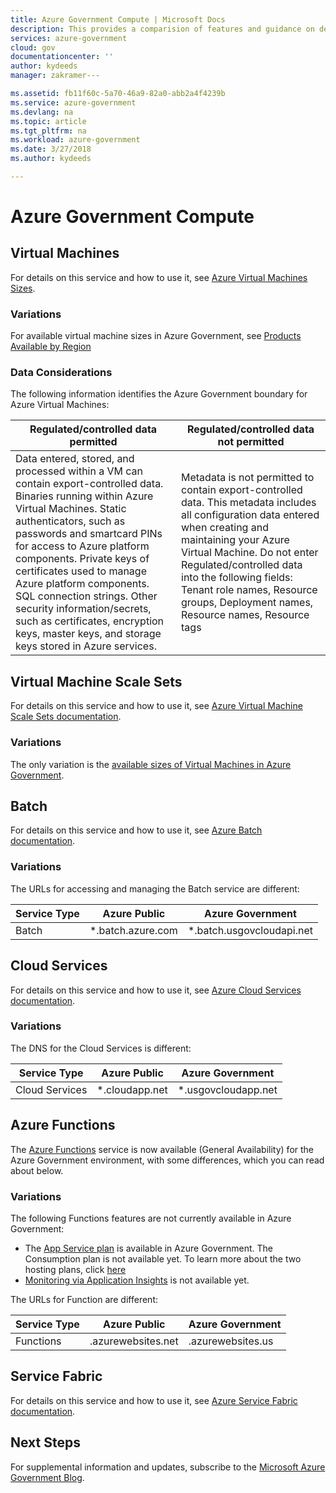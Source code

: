```yaml
---
title: Azure Government Compute | Microsoft Docs
description: This provides a comparision of features and guidance on developing applications for Azure Government
services: azure-government
cloud: gov
documentationcenter: ''
author: kydeeds
manager: zakramer---

ms.assetid: fb11f60c-5a70-46a9-82a0-abb2a4f4239b
ms.service: azure-government
ms.devlang: na
ms.topic: article
ms.tgt_pltfrm: na
ms.workload: azure-government
ms.date: 3/27/2018
ms.author: kydeeds

---
```

# Azure Government Compute
## Virtual Machines
For details on this service and how to use it, see [Azure Virtual Machines Sizes](../virtual-machines/windows/sizes.md?toc=%2fazure%2fvirtual-machines%2fwindows%2ftoc.json).

### Variations
For available virtual machine sizes in Azure Government, see <a href="https://azure.microsoft.com/regions/services/">Products Available by Region</a>

### Data Considerations
The following information identifies the Azure Government boundary for Azure Virtual Machines:

| Regulated/controlled data permitted | Regulated/controlled data not permitted |
| --- | --- |
| Data entered, stored, and processed within a VM can contain export-controlled data. Binaries running within Azure Virtual Machines. Static authenticators, such as passwords and smartcard PINs for access to Azure platform components. Private keys of certificates used to manage Azure platform components. SQL connection strings.  Other security information/secrets, such as certificates, encryption keys, master keys, and storage keys stored in Azure services. |Metadata is not permitted to contain export-controlled data. This metadata includes all configuration data entered when creating and maintaining your Azure Virtual Machine.  Do not enter Regulated/controlled data into the following fields:  Tenant role names, Resource groups, Deployment names, Resource names, Resource tags |

## Virtual Machine Scale Sets 
For details on this service and how to use it, see [Azure Virtual Machine Scale Sets documentation](../virtual-machine-scale-sets/virtual-machine-scale-sets-overview.md). 

### Variations
The only variation is the [available sizes of Virtual Machines in Azure Government](https://azure.microsoft.com/regions/services/). 

## Batch 
For details on this service and how to use it, see [Azure Batch documentation](../batch/batch-technical-overview.md).

### Variations
The URLs for accessing and managing the Batch service are different:

| Service Type | Azure Public | Azure Government |
| --- | --- | --- |
| Batch | *.batch.azure.com | *.batch.usgovcloudapi.net |

## Cloud Services
For details on this service and how to use it, see [Azure Cloud Services documentation](../cloud-services/cloud-services-choose-me.md).

### Variations
The DNS for the Cloud Services is different: 

| Service Type | Azure Public | Azure Government |
| --- | --- | --- |
| Cloud Services | *.cloudapp.net | *.usgovcloudapp.net |

## Azure Functions
The [Azure Functions](https://docs.microsoft.com/azure/azure-functions/) service is now available (General Availability) for the Azure Government environment, with some differences, which you can read about below. 

### Variations
The following Functions features are not currently available in Azure Government:

- The [App Service plan](../azure-functions/functions-scale.md#app-service-plan) is available in Azure Government. The Consumption plan is not available yet. To learn more about the two hosting plans, click [here](../azure-functions/functions-scale.md)
- [Monitoring via Application Insights](../azure-functions/functions-monitoring.md) is not available yet.

The URLs for Function are different:

| Service Type | Azure Public | Azure Government |
| --- | --- | --- |
| Functions | .azurewebsites.net | .azurewebsites.us|	

## Service Fabric
For details on this service and how to use it, see [Azure Service Fabric documentation](../service-fabric/service-fabric-overview.md).

## Next Steps
For supplemental information and updates, subscribe to the [Microsoft Azure Government Blog](https://blogs.msdn.microsoft.com/azuregov/).

